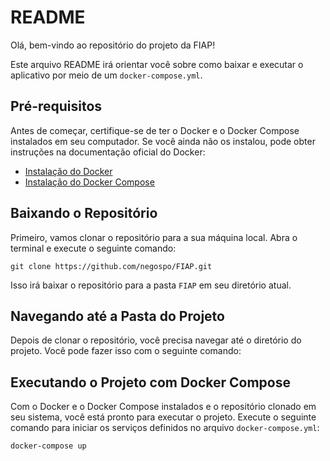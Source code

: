 # README

Olá, bem-vindo ao repositório do projeto da FIAP!

Este arquivo README irá orientar você sobre como baixar e executar o aplicativo por meio de um `docker-compose.yml`.

## Pré-requisitos
Antes de começar, certifique-se de ter o Docker e o Docker Compose instalados em seu computador. Se você ainda não os instalou, pode obter instruções na documentação oficial do Docker:

- [Instalação do Docker](https://docs.docker.com/get-docker/)
- [Instalação do Docker Compose](https://docs.docker.com/compose/install/)

## Baixando o Repositório
Primeiro, vamos clonar o repositório para a sua máquina local. Abra o terminal e execute o seguinte comando:

`git clone https://github.com/negospo/FIAP.git`

Isso irá baixar o repositório para a pasta `FIAP` em seu diretório atual.

## Navegando até a Pasta do Projeto
Depois de clonar o repositório, você precisa navegar até o diretório do projeto. Você pode fazer isso com o seguinte comando:


## Executando o Projeto com Docker Compose
Com o Docker e o Docker Compose instalados e o repositório clonado em seu sistema, você está pronto para executar o projeto.
Execute o seguinte comando para iniciar os serviços definidos no arquivo `docker-compose.yml`:

`docker-compose up`





